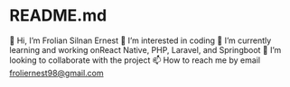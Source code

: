 # README.md

👋 Hi, I’m Frolian Silnan Ernest
👀 I’m interested in coding
🌱 I’m currently learning  and working onReact Native, PHP, Laravel, and Springboot
💞️ I’m looking to collaborate with the project
📫 How to reach me by email froliernest98@gmail.com
